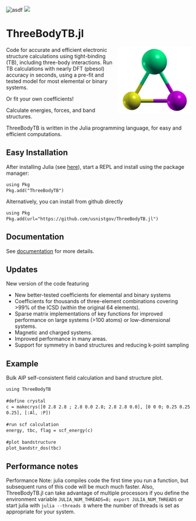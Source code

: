 ![asdf](https://github.com/usnistgov/ThreeBodyTB.jl/workflows/CI/badge.svg)
[![](https://img.shields.io/badge/docs-dev-blue.svg)](https://pages.nist.gov/ThreeBodyTB.jl/)

<!--
[![codecov](https://codecov.io/gh/kfgarrity/ThreeBodyTB.jl/branch/main/graph/badge.svg?token=U8COIKIWG6)](https://codecov.io/gh/kfgarrity/ThreeBodyTB.jl)
-->


<!--  
[![Coverage Status](https://coveralls.io/repos/github/kfgarrity/ThreeBodyTB.jl/badge.svg?branch=main)](https://coveralls.io/github/kfgarrity/ThreeBodyTB.jl?branch=main)
[![Build Status](https://travis-ci.com/kfgarrity/ThreeBodyTB.jl.svg?branch=main)](https://travis-ci.com/kfgarrity/ThreeBodyTB.jl)
-->

# ThreeBodyTB.jl

<img align="right" src="https://github.com/kfgarrity/ThreeBodyTB.jl/blob/main/docs/src/assets/logo.svg" alt="logo" width="200" >

Code for accurate and efficient electronic structure calculations
using tight-binding (TB), including three-body interactions. Run TB
calculations with nearly DFT (pbesol) accuracy in seconds, using a
pre-fit and tested model for most elemental or binary systems.

Or fit your own coefficients!

Calculate energies, forces, and band structures.

ThreeBodyTB is written in the Julia programming language, for easy and efficient computations.

## Easy Installation

After installing Julia (see [here](https://julialang.org/downloads/)), start a REPL and install using the package manager:

```
using Pkg
Pkg.add("ThreeBodyTB")
```

Alternatively, you can install from github directly

```
using Pkg
Pkg.add(url="https://github.com/usnistgov/ThreeBodyTB.jl")
```
## Documentation

See [documentation](https://pages.nist.gov/ThreeBodyTB.jl/) for more details.

## Updates

New version of the code featuring

- New better-tested coefficients for elemental and binary systems
- Coefficients for thousands of three-element combinations covering >99% of the ICSD (within the original 64 elements).
- Sparse matrix implementations of key functions for improved performance on large systems (>100 atoms) or low-dimensional systems.
- Magnetic and charged systems.
- Improved performance in many areas.
- Support for symmetry in band structures and reducing k-point sampling

## Example

Bulk AlP self-consistent field calculation and band structure plot. 

```
using ThreeBodyTB

#define crystal 
c = makecrys([0 2.8 2.8 ; 2.8 0.0 2.8; 2.8 2.8 0.0], [0 0 0; 0.25 0.25 0.25], [:Al, :P])

#run scf calculation
energy, tbc, flag = scf_energy(c)

#plot bandstructure
plot_bandstr_dos(tbc)
```

## Performance notes

Performance Note: julia compiles code the first time you run a
function, but subsequent runs of this code will be much much faster. 
Also, ThreeBodyTB.jl can take advantage of multiple processors
if you define the environment variable `JULIA_NUM_THREADS=8; export
JULIA_NUM_THREADS` or start julia with `julia --threads 8` where the
number of threads is set as appropriate for your system.


